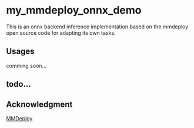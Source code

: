 # my_mmdeploy_onnx_demo
This is an onnx backend inference implementation based on the mmdeploy open source code for adapting its own tasks.


## Usages
comming soon...


## todo...


## Acknowledgment
[MMDeploy](https://github.com/open-mmlab/mmdeploy)
